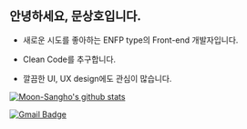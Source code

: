 ## 안녕하세요, 문상호입니다.

- 새로운 시도를 좋아하는 ENFP type의 Front-end 개발자입니다.

- Clean Code를 추구합니다.

- 깔끔한 UI, UX design에도 관심이 많습니다.

[![Moon-Sangho's github stats](https://github-readme-stats.vercel.app/api?username=Moon-Sangho)](https://github.com/anuraghazra/github-readme-stats)


[![Gmail Badge](https://img.shields.io/badge/Gmail-d14836?style=flat-square&logo=Gmail&logoColor=white&link=mailto:skym887@gmail.com)](mailto:skym887@gmail.com)



<!--
**Moon-Sangho/Moon-Sangho** is a ✨ _special_ ✨ repository because its `README.md` (this file) appears on your GitHub profile.

- 🔭 I’m currently working on ...
- 🌱 I’m currently learning ...
- 👯 I’m looking to collaborate on ...
- 🤔 I’m looking for help with ...
- 💬 Ask me about ...
- 📫 How to reach me: ...
- 😄 Pronouns: ...
- ⚡ Fun fact: ...
-->
